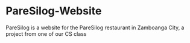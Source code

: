 # PareSilog-Website
 PareSilog is a website for the PareSilog restaurant in Zamboanga City, a project from one of our CS class
